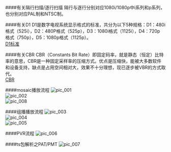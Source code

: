 

####有关隔行扫描/逐行扫描
隔行与逐行分别对应1080i/1080p中i系列和p系列，也分别对应PAL制和NTSC制。  

####有关D1
D1是数字电视系统显示格式的标准，共分为以下5种规格：D1：480i格式（525i），D2：480P格式（525p），D3：1080i格式（1125i），D4：720p 格式（750p），D5：1080p格式（1125p）。  
[D1标准](http://baike.baidu.com/subview/1369754/15302505.htm)  


####有关CBR
CBR（Constants Bit Rate）即固定码率，就是静态（恒定）比特率的意思，CBR是一种固定采样率的压缩方式。优点是压缩快，能被大多数软件和设备支持，缺点是占用空间相对大，效果不十分理想，现已逐步被VBR的方式取代。  
[CBR](http://baike.baidu.com/view/56356.htm?fr=aladdin)  



####mosaic播放流程
![pic_001](res/Media_TV/media_001.jpg)  
![pic_002](res/Media_TV/media_002.jpg)  
![pic_008](res/Media_TV/media_008.jpg)  

####组播播放流程
![pic_003](res/Media_TV/media_003.jpg)  
![pic_004](res/Media_TV/media_004.jpg)  
![pic_005](res/Media_TV/media_005.jpg)  

####PVR流程
![pic_006](res/Media_TV/media_006.jpg)  

####ts包解析之PAT/PMT
![pic_007](res/Media_TV/media_007.jpg)  

